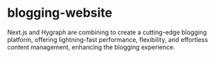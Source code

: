 # blogging-website
Next.js and Hygraph are combining to create a cutting-edge blogging platform, offering lightning-fast performance, flexibility, and effortless content management, enhancing the blogging experience.
